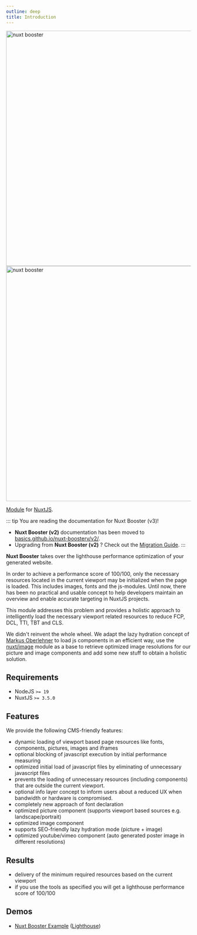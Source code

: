 ```yaml
---
outline: deep
title: Introduction
---
```


<img class="poster-dark" src="/poster-dark.jpg" width="1280" height="640" alt="nuxt booster" title="nuxt booster"/>
<img class="poster-light" src="/poster-light.jpg" width="1280" height="640" alt="nuxt booster" title="nuxt booster"/>

[Module](https://www.npmjs.com/package/nuxt-booster) for [NuxtJS](https://nuxtjs.org).

::: tip You are reading the documentation for Nuxt Booster (v3)!

- **Nuxt Booster (v2)** documentation has been moved to [basics.github.io/nuxt-boosterv/v2/](https://basics.github.io/nuxt-booster/v2/).  
- Upgrading from **Nuxt Booster (v2)** ? Check out the [Migration Guide](/migration/v3).
:::

**Nuxt Booster** takes over the lighthouse performance optimization of your generated website.

In order to achieve a performance score of 100/100, only the necessary resources located in the current viewport may be initialized when the page is loaded. This includes images, fonts and the js-modules. Until now, there has been no practical and usable concept to help developers maintain an overview and enable accurate targeting in NuxtJS projects.

This module addresses this problem and provides a holistic approach to intelligently load the necessary viewport related resources to reduce FCP, DCL, TTI, TBT and CLS.

We didn't reinvent the whole wheel. We adapt the lazy hydration concept of [Markus Oberlehner](https://github.com/maoberlehner/vue-lazy-hydration) to load js components in an efficient way, use the [nuxt/image](https://github.com/nuxt/image) module as a base to retrieve optimized image resolutions for our picture and image components and add some new stuff to obtain a holistic solution.

## Requirements

- NodeJS `>= 19`
- NuxtJS `>= 3.5.0`

## Features

We provide the following CMS-friendly features:

- dynamic loading of viewport based page resources like fonts, components, pictures, images and iframes
- optional blocking of javascript execution by initial performance measuring
- optimized initial load of javascript files by eliminating of unnecessary javascript files
- prevents the loading of unnecessary resources (including components) that are outside the current viewport.
- optional info layer concept to inform users about a reduced UX when bandwidth or hardware is compromised.  
- completely new approach of font declaration
- optimized picture component (supports viewport based sources e.g. landscape/portrait)
- optimized image component
- supports SEO-friendly lazy hydration mode (picture + image)
- optimized youtube/vimeo component (auto generated poster image in different resolutions)

## Results

- delivery of the minimum required resources based on the current viewport
- if you use the tools as specified you will get a lighthouse performance score of 100/100

## Demos

- [Nuxt Booster Example](https://basics.github.io/nuxt-booster/playground/) ([Lighthouse](https://pagespeed.web.dev/report?url=https%3A%2F%2Fbasics.github.io/nuxt-booster%2Fplayground%2F))
